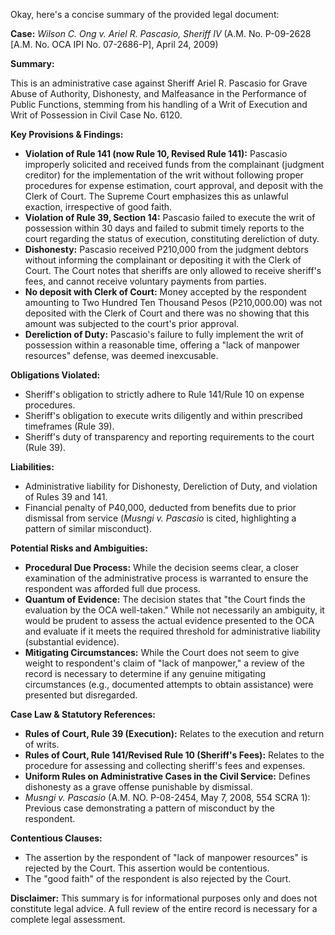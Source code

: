 Okay, here's a concise summary of the provided legal document:

**Case:** *Wilson C. Ong v. Ariel R. Pascasio, Sheriff IV* (A.M. No. P-09-2628 [A.M. No. OCA IPI No. 07-2686-P], April 24, 2009)

**Summary:**

This is an administrative case against Sheriff Ariel R. Pascasio for Grave Abuse of Authority, Dishonesty, and Malfeasance in the Performance of Public Functions, stemming from his handling of a Writ of Execution and Writ of Possession in Civil Case No. 6120.

**Key Provisions & Findings:**

*   **Violation of Rule 141 (now Rule 10, Revised Rule 141):** Pascasio improperly solicited and received funds from the complainant (judgment creditor) for the implementation of the writ without following proper procedures for expense estimation, court approval, and deposit with the Clerk of Court. The Supreme Court emphasizes this as unlawful exaction, irrespective of good faith.
*   **Violation of Rule 39, Section 14:** Pascasio failed to execute the writ of possession within 30 days and failed to submit timely reports to the court regarding the status of execution, constituting dereliction of duty.
*   **Dishonesty:** Pascasio received P210,000 from the judgment debtors without informing the complainant or depositing it with the Clerk of Court. The Court notes that sheriffs are only allowed to receive sheriff's fees, and cannot receive voluntary payments from parties.
*   **No deposit with Clerk of Court:** Money accepted by the respondent amounting to Two Hundred Ten Thousand Pesos (P210,000.00) was not deposited with the Clerk of Court and there was no showing that this amount was subjected to the court's prior approval.
*   **Dereliction of Duty:** Pascasio's failure to fully implement the writ of possession within a reasonable time, offering a "lack of manpower resources" defense, was deemed inexcusable.

**Obligations Violated:**

*   Sheriff's obligation to strictly adhere to Rule 141/Rule 10 on expense procedures.
*   Sheriff's obligation to execute writs diligently and within prescribed timeframes (Rule 39).
*   Sheriff's duty of transparency and reporting requirements to the court (Rule 39).

**Liabilities:**

*   Administrative liability for Dishonesty, Dereliction of Duty, and violation of Rules 39 and 141.
*   Financial penalty of P40,000, deducted from benefits due to prior dismissal from service (*Musngi v. Pascasio* is cited, highlighting a pattern of similar misconduct).

**Potential Risks and Ambiguities:**

*   **Procedural Due Process:** While the decision seems clear, a closer examination of the administrative process is warranted to ensure the respondent was afforded full due process.
*   **Quantum of Evidence:** The decision states that "the Court finds the evaluation by the OCA well-taken." While not necessarily an ambiguity, it would be prudent to assess the actual evidence presented to the OCA and evaluate if it meets the required threshold for administrative liability (substantial evidence).
*   **Mitigating Circumstances:** While the Court does not seem to give weight to respondent's claim of "lack of manpower," a review of the record is necessary to determine if any genuine mitigating circumstances (e.g., documented attempts to obtain assistance) were presented but disregarded.

**Case Law & Statutory References:**

*   **Rules of Court, Rule 39 (Execution):** Relates to the execution and return of writs.
*   **Rules of Court, Rule 141/Revised Rule 10 (Sheriff's Fees):** Relates to the procedure for assessing and collecting sheriff's fees and expenses.
*   **Uniform Rules on Administrative Cases in the Civil Service:** Defines dishonesty as a grave offense punishable by dismissal.
*   *Musngi v. Pascasio* (A.M. NO. P-08-2454, May 7, 2008, 554 SCRA 1): Previous case demonstrating a pattern of misconduct by the respondent.

**Contentious Clauses:**

*   The assertion by the respondent of "lack of manpower resources" is rejected by the Court. This assertion would be contentious.
*   The "good faith" of the respondent is also rejected by the Court.

**Disclaimer:** This summary is for informational purposes only and does not constitute legal advice. A full review of the entire record is necessary for a complete legal assessment.
